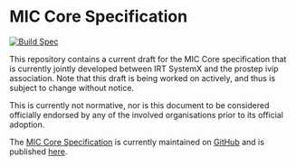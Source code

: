 # MIC Core Specification

[![Build Spec](https://github.com/MIC-Core/MIC-Core/actions/workflows/build-spec.yml/badge.svg)](https://github.com/MIC-Core/MIC-Core/actions/workflows/build-spec.yml)

This repository contains a current draft for the MIC Core specification
that is currently jointly developed between IRT SystemX and the prostep
ivip association.
Note that this draft is being worked on actively, and thus is subject
to change without notice.

This is currently not normative, nor is this document to be considered
officially endorsed by any of the involved organisations prior to its
official adoption.

The [MIC Core Specification][spec] is currently maintained on
[GitHub][githubspec] and is published [here][spec].

[githubspec]: docs/index.adoc
[spec]: https://mic-core.github.io/MIC-Core/main/
